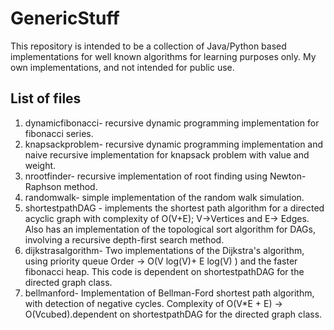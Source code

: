 # GenericStuff
This repository is intended to be a collection of Java/Python based implementations for well known algorithms for learning purposes only. My own implementations, and not intended for public use.

## List of files
1. dynamicfibonacci- recursive dynamic programming implementation for fibonacci series.
2. knapsackproblem- recursive dynamic programming implementation and naive recursive implementation 
   for knapsack problem with value and weight.
3. nrootfinder- recursive implementation of root finding using Newton-Raphson method.
4. randomwalk- simple implementation of the random walk simulation.
5. shortestpathDAG - implements the shortest path algorithm for a directed acyclic graph with 
   complexity of O(V+E); V->Vertices and E-> Edges. Also has an implementation of the topological sort 
   algorithm for DAGs, involving a recursive depth-first search method.
6. dijkstrasalgorithm- Two implementations of the Dijkstra's algorithm, using priority queue 
   Order -> O(V log(V)+ E log(V) ) and the faster fibonacci heap. This code is dependent on shortestpathDAG 
   for the directed graph class.
7. bellmanford- Implementation of Bellman-Ford shortest path algorithm, with detection of negative cycles.
   Complexity of O(V*E + E) -> O(Vcubed).dependent on shortestpathDAG for the directed graph class.

